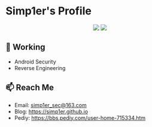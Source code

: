 # Simp1er's Profile

<p align="center">
  <img src ="https://github-readme-stats.vercel.app/api?username=Simp1er&show_icons=true&hide_border=true&theme=bluewhite&include_all_commits=true&count_private=true">
  <img src ="https://github-readme-stats.vercel.app/api/top-langs/?username=Simp1er&layout=compact&hide_border=true&langs_count=10&theme=graywhite&include_all_commits=true&count_private=true">
</p>

## 🔭 Working

- Android Security
- Reverse Engineering

## 📫 Reach Me

- Email: simp1er_sec@163.com
- Blog: https://simp1er.github.io
- Pediy: https://bbs.pediy.com/user-home-715334.htm


<!--
**Simp1er/Simp1er** is a ✨ _special_ ✨ repository because its `README.md` (this file) appears on your GitHub profile.

Here are some ideas to get you started:

- 🔭 I’m currently working on ...
- 🌱 I’m currently learning ...
- 👯 I’m looking to collaborate on ...
- 🤔 I’m looking for help with ...
- 💬 Ask me about ...
- 📫 How to reach me: ...
- 😄 Pronouns: ...
- ⚡ Fun fact: ...
-->
